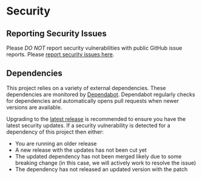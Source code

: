 # Security

## Reporting Security Issues

Please *DO NOT* report security vulnerabilities with public GitHub issue
reports. Please [report security issues here](
https://www.splunk.com/en_us/product-security/report.html).

## Dependencies

This project relies on a variety of external dependencies. These dependencies are monitored by
[Dependabot](https://docs.github.com/en/code-security/dependabot). Dependabot regularly checks for dependencies
and automatically opens pull requests when newer versions are available.

Upgrading to the [latest release](https://github.com/signalfx/splunk-rum-cli/releases)
is recommended to ensure you have the latest security updates. If a security
vulnerability is detected for a dependency of this project then either:

- You are running an older release
- A new release with the updates has not been cut yet
- The updated dependency has not been merged likely due to some breaking change
  (in this case, we will actively work to resolve the issue)
- The dependency has not released an updated version with the patch
